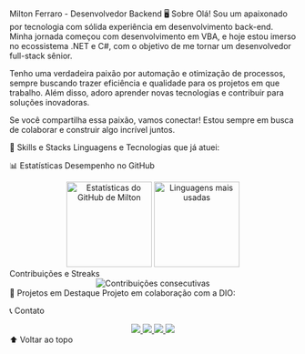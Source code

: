 Milton Ferraro - Desenvolvedor Backend
🖥️ Sobre
Olá! Sou um apaixonado por tecnologia com sólida experiência em desenvolvimento back-end. Minha jornada começou com desenvolvimento em VBA, e hoje estou imerso no ecossistema .NET e C#, com o objetivo de me tornar um desenvolvedor full-stack sênior.

Tenho uma verdadeira paixão por automação e otimização de processos, sempre buscando trazer eficiência e qualidade para os projetos em que trabalho. Além disso, adoro aprender novas tecnologias e contribuir para soluções inovadoras.

Se você compartilha essa paixão, vamos conectar! Estou sempre em busca de colaborar e construir algo incrível juntos.

🚀 Skills e Stacks
Linguagens e Tecnologias que já atuei:


📊 Estatísticas
Desempenho no GitHub
<div align="center"> <img height="150" src="https://github-readme-stats.vercel.app/api?username=ferraroii&theme=dark&bg_color=0D1117&border_color=006400&show_icons=true&icon_color=006400&title_color=32CD32&text_color=FFFFFF" alt="Estatísticas do GitHub de Milton"> <img height="150" src="https://github-readme-stats.vercel.app/api/top-langs/?username=ferraroii&layout=compact&theme=dark&bg_color=0D1117&border_color=006400&title_color=32CD32&text_color=FFFFFF" alt="Linguagens mais usadas"> </div>
Contribuições e Streaks
<div align="center"> <img src="https://streak-stats.demolab.com/?user=ferraroii&theme=dark&background=0D1117&border=006400&fire=32CD32&ring=32CD32&dates=FFFFFF" alt="Contribuições consecutivas"> </div>
📂 Projetos em Destaque
Projeto em colaboração com a DIO:

📞 Contato
<div align="center"> <a href="mailto:miltonferraro@icloud.com"> <img src="https://img.shields.io/badge/-Email-0D1117?style=for-the-badge&logo=icloud&logoColor=007BFF"> </a> <a href="https://wa.me/5511988528949"> <img src="https://img.shields.io/badge/-WhatsApp-25D366?style=for-the-badge&logo=whatsapp&logoColor=white"> </a> <a href="https://discord.com/channels/@udimitri/"> <img src="https://img.shields.io/badge/-Discord-7289DA?style=for-the-badge&logo=discord&logoColor=white"> </a> <a href="https://www.linkedin.com/in/milton-ferraro-4b04a3150/"> <img src="https://img.shields.io/badge/-LinkedIn-0A66C2?style=for-the-badge&logo=linkedin&logoColor=white"> </a> </div>
⬆ Voltar ao topo
